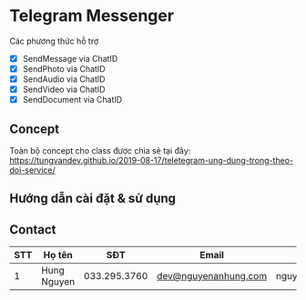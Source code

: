 # Telegram Messenger

Các phương thức hỗ trợ

- [x] SendMessage via ChatID
- [x] SendPhoto via ChatID
- [x] SendAudio via ChatID
- [x] SendVideo via ChatID
- [x] SendDocument via ChatID

## Concept
Toàn bộ concept cho class được chia sẻ tại đây: https://tungvandev.github.io/2019-08-17/teletegram-ung-dung-trong-theo-doi-service/

## Hướng dẫn cài đặt & sử dụng


## Contact

| STT  | Họ tên         | SĐT           | Email           | Skype            |
| ---- | -------------- | ------------- | --------------- | ---------------- |
| 1    | Hung Nguyen | 033.295.3760 | dev@nguyenanhung.com | nguyenanhung5891 |
